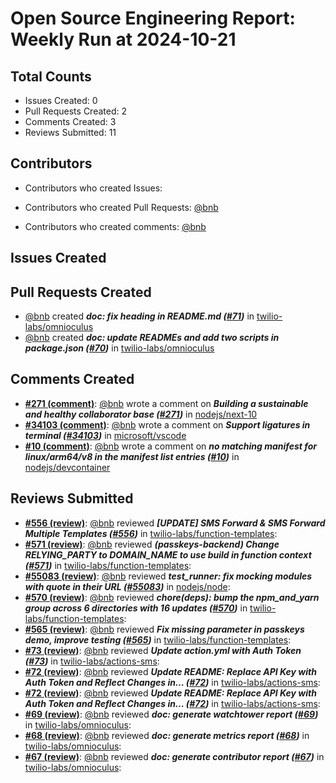# Open Source Engineering Report: Weekly Run at 2024-10-21

## Total Counts

* Issues Created: 0
* Pull Requests Created: 2
* Comments Created: 3
* Reviews Submitted: 11

## Contributors

* Contributors who created Issues: 

* Contributors who created Pull Requests: [@bnb](https://github.com/bnb)

* Contributors who created comments: [@bnb](https://github.com/bnb)

## Issues Created



## Pull Requests Created

* [@bnb](https://github.com/bnb) created _**doc: fix heading in README.md ([#71](https://github.com/twilio-labs/omnioculus/pull/71))**_ in [twilio-labs/omnioculus](https://github.com/twilio-labs/omnioculus)
* [@bnb](https://github.com/bnb) created _**doc: update READMEs and add two scripts in package.json ([#70](https://github.com/twilio-labs/omnioculus/pull/70))**_ in [twilio-labs/omnioculus](https://github.com/twilio-labs/omnioculus)

## Comments Created

* **[#271 (comment)](https://github.com/nodejs/next-10/issues/271#issuecomment-2346897290)**: [@bnb](https://github.com/bnb) wrote a comment on _**Building a sustainable and healthy collaborator base ([#271](https://github.com/nodejs/next-10/issues/271))**_ in [nodejs/next-10](https://github.com/nodejs/next-10)
* **[#34103 (comment)](https://github.com/microsoft/vscode/issues/34103#issuecomment-2346893372)**: [@bnb](https://github.com/bnb) wrote a comment on _**Support ligatures in terminal ([#34103](https://github.com/microsoft/vscode/issues/34103))**_ in [microsoft/vscode](https://github.com/microsoft/vscode)
* **[#10 (comment)](https://github.com/nodejs/devcontainer/issues/10#issuecomment-2332234076)**: [@bnb](https://github.com/bnb) wrote a comment on _**no matching manifest for linux/arm64/v8 in the manifest list entries ([#10](https://github.com/nodejs/devcontainer/issues/10))**_ in [nodejs/devcontainer](https://github.com/nodejs/devcontainer)

## Reviews Submitted

* **[#556 (review)](https://github.com/twilio-labs/function-templates/pull/556#pullrequestreview-2328766216)**: [@bnb](https://github.com/bnb) reviewed _**[UPDATE] SMS Forward & SMS Forward Multiple Templates ([#556](https://github.com/twilio-labs/function-templates/pull/556))**_ in [twilio-labs/function-templates](https://github.com/twilio-labs/function-templates): 
* **[#571 (review)](https://github.com/twilio-labs/function-templates/pull/571#pullrequestreview-2328737893)**: [@bnb](https://github.com/bnb) reviewed _**(passkeys-backend) Change RELYING_PARTY to DOMAIN_NAME to use build in function context ([#571](https://github.com/twilio-labs/function-templates/pull/571))**_ in [twilio-labs/function-templates](https://github.com/twilio-labs/function-templates): 
* **[#55083 (review)](https://github.com/nodejs/node/pull/55083#pullrequestreview-2322984521)**: [@bnb](https://github.com/bnb) reviewed _**test_runner: fix mocking modules with quote in their URL ([#55083](https://github.com/nodejs/node/pull/55083))**_ in [nodejs/node](https://github.com/nodejs/node): 
* **[#570 (review)](https://github.com/twilio-labs/function-templates/pull/570#pullrequestreview-2313215727)**: [@bnb](https://github.com/bnb) reviewed _**chore(deps): bump the npm_and_yarn group across 6 directories with 16 updates ([#570](https://github.com/twilio-labs/function-templates/pull/570))**_ in [twilio-labs/function-templates](https://github.com/twilio-labs/function-templates): 
* **[#565 (review)](https://github.com/twilio-labs/function-templates/pull/565#pullrequestreview-2313182073)**: [@bnb](https://github.com/bnb) reviewed _**Fix missing parameter in passkeys demo, improve testing ([#565](https://github.com/twilio-labs/function-templates/pull/565))**_ in [twilio-labs/function-templates](https://github.com/twilio-labs/function-templates): 
* **[#73 (review)](https://github.com/twilio-labs/actions-sms/pull/73#pullrequestreview-2301006502)**: [@bnb](https://github.com/bnb) reviewed _**Update action.yml with Auth Token ([#73](https://github.com/twilio-labs/actions-sms/pull/73))**_ in [twilio-labs/actions-sms](https://github.com/twilio-labs/actions-sms): 
* **[#72 (review)](https://github.com/twilio-labs/actions-sms/pull/72#pullrequestreview-2300997962)**: [@bnb](https://github.com/bnb) reviewed _**Update README: Replace API Key with Auth Token and Reflect Changes in… ([#72](https://github.com/twilio-labs/actions-sms/pull/72))**_ in [twilio-labs/actions-sms](https://github.com/twilio-labs/actions-sms): 
* **[#72 (review)](https://github.com/twilio-labs/actions-sms/pull/72#pullrequestreview-2300997962)**: [@bnb](https://github.com/bnb) reviewed _**Update README: Replace API Key with Auth Token and Reflect Changes in… ([#72](https://github.com/twilio-labs/actions-sms/pull/72))**_ in [twilio-labs/actions-sms](https://github.com/twilio-labs/actions-sms): 
* **[#69 (review)](https://github.com/twilio-labs/omnioculus/pull/69#pullrequestreview-2278129930)**: [@bnb](https://github.com/bnb) reviewed _**doc: generate watchtower report ([#69](https://github.com/twilio-labs/omnioculus/pull/69))**_ in [twilio-labs/omnioculus](https://github.com/twilio-labs/omnioculus): 
* **[#68 (review)](https://github.com/twilio-labs/omnioculus/pull/68#pullrequestreview-2278129349)**: [@bnb](https://github.com/bnb) reviewed _**doc: generate metrics report ([#68](https://github.com/twilio-labs/omnioculus/pull/68))**_ in [twilio-labs/omnioculus](https://github.com/twilio-labs/omnioculus): 
* **[#67 (review)](https://github.com/twilio-labs/omnioculus/pull/67#pullrequestreview-2278128601)**: [@bnb](https://github.com/bnb) reviewed _**doc: generate contributor report ([#67](https://github.com/twilio-labs/omnioculus/pull/67))**_ in [twilio-labs/omnioculus](https://github.com/twilio-labs/omnioculus): 